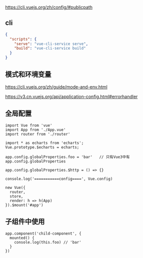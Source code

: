 https://cli.vuejs.org/zh/config/#publicpath

## cli
```json
{
  "scripts": {
    "serve": "vue-cli-service serve",
    "build": "vue-cli-service build"
  }
}
```

## 模式和环境变量
https://cli.vuejs.org/zh/guide/mode-and-env.html


https://v3.cn.vuejs.org/api/application-config.html#errorhandler

## 全局配置
```vue
import Vue from 'vue'
import App from './App.vue'
import router from './router'

import * as echarts from 'echarts';
Vue.prototype.$echarts = echarts;

app.config.globalProperties.foo = 'bar'   // 只有Vue3中有 app.config.globalProperties

app.config.globalProperties.$http = () => {}

console.log('===========config====', Vue.config)

new Vue({
  router,
  store,
  render: h => h(App)
}).$mount('#app')
```

## 子组件中使用
```
app.component('child-component', {
  mounted() {
    console.log(this.foo) // 'bar'
  }
})
```